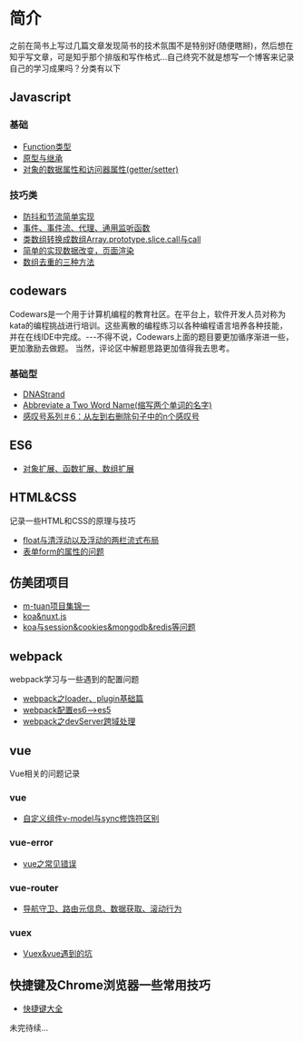 # 简介
之前在简书上写过几篇文章发现简书的技术氛围不是特别好(随便瞎掰)，然后想在知乎写文章，可是知乎那个排版和写作格式...自己终究不就是想写一个博客来记录自己的学习成果吗？分类有以下
## Javascript
### 基础
- [Function类型](https://github.com/mgdrum/Blog/issues/2)
- [原型与继承](https://github.com/mgdrum/Blog/issues/3)
- [对象的数据属性和访问器属性(getter/setter)](https://github.com/mgdrum/Blog/issues/25)
### 技巧类
- [防抖和节流简单实现](https://github.com/mgdrum/Blog/issues/21)
- [事件、事件流、代理、通用监听函数](https://github.com/mgdrum/Blog/issues/5)
- [类数组转换成数组Array.prototype.slice.call与call](https://github.com/mgdrum/Blog/issues/4)
- [简单的实现数据改变，页面渲染](https://github.com/mgdrum/Blog/issues/26)
- [数组去重的三种方法](https://github.com/mgdrum/Blog/issues/17)
## codewars
Codewars是一个用于计算机编程的教育社区。在平台上，软件开发人员对称为kata的编程挑战进行培训。这些离散的编程练习以各种编程语言培养各种技能，并在在线IDE中完成。---不得不说，Codewars上面的题目要更加循序渐进一些，更加激励去做题。 当然，评论区中解题思路更加值得我去思考。
### 基础型
- [DNAStrand](https://github.com/mgdrum/Blog/issues/22)
- [Abbreviate a Two Word Name(缩写两个单词的名字)](https://github.com/mgdrum/Blog/issues/23)
- [感叹号系列＃6：从左到右删除句子中的n个感叹号](https://github.com/mgdrum/Blog/issues/24)
## ES6
- [对象扩展、函数扩展、数组扩展](https://github.com/mgdrum/Blog/issues/16)
## HTML&CSS
记录一些HTML和CSS的原理与技巧
- [float与清浮动以及浮动的两栏流式布局 ](https://github.com/mgdrum/Blog/issues/6)
- [表单form的属性的问题](https://github.com/mgdrum/Blog/issues/7)
## 仿美团项目
- [m-tuan项目集锦一](https://github.com/mgdrum/Blog/issues/12)
- [koa&nuxt.js](https://github.com/mgdrum/Blog/issues/10)
- [koa与session&cookies&mongodb&redis等问题](https://github.com/mgdrum/Blog/issues/11)
## webpack
webpack学习与一些遇到的配置问题
- [webpack之loader、plugin基础篇 ](https://github.com/mgdrum/Blog/issues/13)
- [webpack配置es6-->es5 ](https://github.com/mgdrum/Blog/issues/14)
- [webpack之devServer跨域处理](https://github.com/mgdrum/Blog/issues/15)
## vue
Vue相关的问题记录
### vue
- [自定义组件v-model与sync修饰符区别](https://github.com/mgdrum/Blog/issues/20)
### vue-error
- [vue之常见错误](https://github.com/mgdrum/Blog/issues/19)
### vue-router
- [导航守卫、路由元信息、数据获取、滚动行为](https://github.com/mgdrum/Blog/issues/27)
### vuex
- [Vuex&vue遇到的坑](https://github.com/mgdrum/Blog/issues/8)
## 快捷键及Chrome浏览器一些常用技巧
- [快捷键大全](https://github.com/mgdrum/Blog/issues/18)


未完待续...
